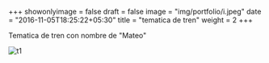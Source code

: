 +++
showonlyimage = false
draft = false
image = "img/portfolio/i.jpeg"
date = "2016-11-05T18:25:22+05:30"
title = "tematica de tren"
weight = 2
+++

Tematica de tren con nombre de "Mateo"

<!--more-->

![t1][1]

[1]: /img/i.jpeg 

